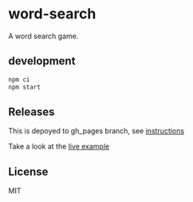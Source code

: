 # word-search

A word search game.

## development

```sh
npm ci
npm start
```

## Releases

This is depoyed to gh_pages branch, see [instructions](./RELEASES.MD)

Take a look at the [live example](https://tswaters.github.io/word-search)

## License

MIT
